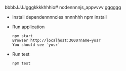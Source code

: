 bbbbJJJJgggkkkkhhhio# nodennnnjs_appvvvv
gggggg
* Install dependennnncies
  nnnnhhh
      npm install

* Run application

      npm start
      Browser http://localhost:3000?name=yosr
      You should see `yosr`

* Run test

      npm test

